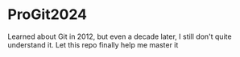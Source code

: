 # ProGit2024
Learned about Git in 2012, but even a decade later, I still don't quite understand it. Let this repo finally help me master it
